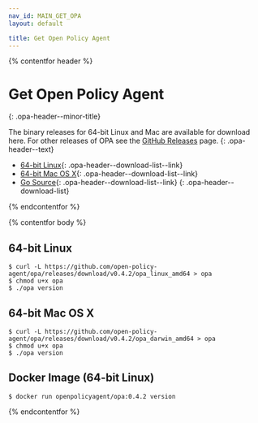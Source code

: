 ```yaml
---
nav_id: MAIN_GET_OPA
layout: default

title: Get Open Policy Agent
---
```


{% contentfor header %}

# Get Open Policy Agent
{: .opa-header--minor-title}

The binary releases for 64-bit Linux and Mac are available for download here. For other releases of OPA see the [GitHub Releases](https://github.com/open-policy-agent/opa/releases) page.
{: .opa-header--text}

  * [64-bit Linux](https://github.com/open-policy-agent/opa/releases/download/v0.4.2/opa_linux_amd64){: .opa-header--download-list--link}
  * [64-bit Mac OS X](https://github.com/open-policy-agent/opa/releases/download/v0.4.2/opa_darwin_amd64){: .opa-header--download-list--link}
  * [Go Source](https://github.com/open-policy-agent/opa/archive/v0.4.2.tar.gz){: .opa-header--download-list--link}
  {: .opa-header--download-list}

{% endcontentfor %}

{% contentfor body %}

## 64-bit Linux

```shell
$ curl -L https://github.com/open-policy-agent/opa/releases/download/v0.4.2/opa_linux_amd64 > opa
$ chmod u+x opa
$ ./opa version
```

## 64-bit Mac OS X

```shell
$ curl -L https://github.com/open-policy-agent/opa/releases/download/v0.4.2/opa_darwin_amd64 > opa
$ chmod u+x opa
$ ./opa version
```

## Docker Image (64-bit Linux)
```shell
$ docker run openpolicyagent/opa:0.4.2 version
```

{% endcontentfor %}
